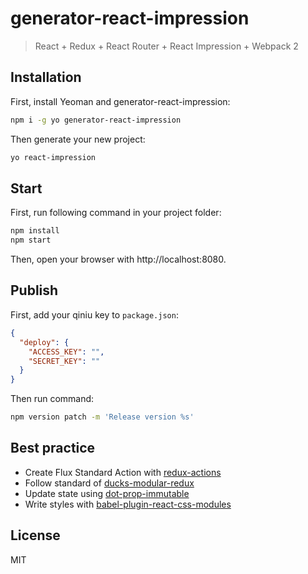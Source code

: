 # generator-react-impression

> React + Redux + React Router + React Impression + Webpack 2

## Installation

First, install Yeoman and generator-react-impression:

```bash
npm i -g yo generator-react-impression
```

Then generate your new project:

```bash
yo react-impression
```


## Start

First, run following command in your project folder:

```bash
npm install
npm start
```

Then, open your browser with http://localhost:8080.

## Publish

First, add your qiniu key to `package.json`:

```json
{
  "deploy": {
    "ACCESS_KEY": "",
    "SECRET_KEY": ""
  }
}
```

Then run command:

```bash
npm version patch -m 'Release version %s'
```

## Best practice

* Create Flux Standard Action with [redux-actions][redux-actions]
* Follow standard of [ducks-modular-redux][ducks-modular-redux]
* Update state using [dot-prop-immutable][dot-prop-immutable]
* Write styles with [babel-plugin-react-css-modules][babel-plugin-react-css-modules]


## License

MIT

[redux-actions]: https://github.com/acdlite/redux-actions
[ducks-modular-redux]: https://github.com/erikras/ducks-modular-redux
[dot-prop-immutable]: https://github.com/debitoor/dot-prop-immutable
[babel-plugin-react-css-modules]: https://github.com/gajus/babel-plugin-react-css-modules
